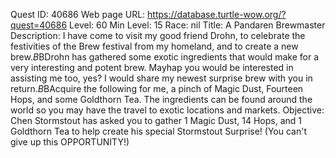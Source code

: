 Quest ID: 40686
Web page URL: https://database.turtle-wow.org/?quest=40686
Level: 60
Min Level: 15
Race: nil
Title: A Pandaren Brewmaster
Description: I have come to visit my good friend Drohn, to celebrate the festivities of the Brew festival from my homeland, and to create a new brew.$B$BDrohn has gathered some exotic ingredients that would make for a very interesting and potent brew. Mayhap you would be interested in assisting me too, yes? I would share my newest surprise brew with you in return.$B$BAcquire the following for me, a pinch of Magic Dust, Fourteen Hops, and some Goldthorn Tea. The ingredients can be found around the world so you may have the travel to exotic locations and markets.
Objective: Chen Stormstout has asked you to gather 1 Magic Dust, 14 Hops, and 1 Goldthorn Tea to help create his special Stormstout Surprise! (You can't give up this OPPORTUNITY!)
